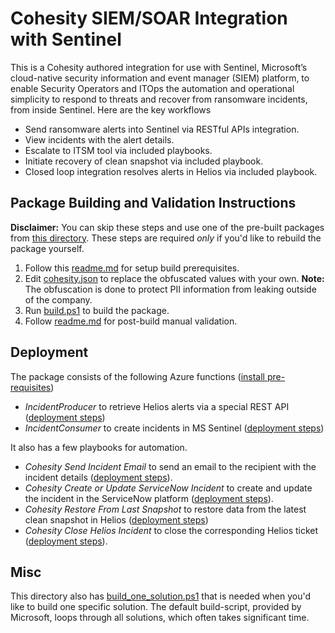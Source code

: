 # Cohesity SIEM/SOAR Integration with Sentinel
This is a Cohesity authored integration for use with Sentinel, Microsoft’s cloud-native security information and event manager (SIEM) platform, to enable Security Operators and ITOps the automation and operational simplicity to respond to threats and recover from ransomware incidents, from inside Sentinel. Here are the key workflows 
* Send ransomware alerts into Sentinel via RESTful APIs integration.
* View incidents with the alert details.
* Escalate to ITSM tool via included playbooks.
* Initiate recovery of clean snapshot via included playbook.
* Closed loop integration resolves alerts in Helios via included playbook.

## Package Building and Validation Instructions
__Disclaimer:__ You can skip these steps and use one of the pre-built packages from [this directory](https://github.com/cohesity/Azure-Sentinel/tree/CohesitySecurity.internal/Solutions/CohesitySecurity/Package). These steps are required _only_ if you'd like to rebuild the package yourself.
1. Follow this [readme.md](https://github.com/cohesity/Azure-Sentinel/blob/CohesitySecurity.internal/Solutions/README.md) for setup build prerequisites.
2. Edit [cohesity.json](https://github.com/cohesity/Azure-Sentinel/blob/CohesitySecurity.internal/Solutions/CohesitySecurity/cohesity.json) to replace the obfuscated values with your own. __Note:__ The obfuscation is done to protect PII information from leaking outside of the company.
3. Run [build.ps1](https://github.com/cohesity/Azure-Sentinel/blob/CohesitySecurity.internal/Solutions/CohesitySecurity/build.ps1) to build the package.
4. Follow [readme.md](https://github.com/cohesity/Azure-Sentinel/blob/CohesitySecurity.internal/Solutions/README.md) for post-build manual validation.

## Deployment
The package consists of the following Azure functions ([install pre-requisites](https://github.com/cohesity/Azure-Sentinel/tree/CohesitySecurity.internal/Solutions/CohesitySecurity/Data%20Connectors/Helios2Sentinel#readme))
* _IncidentProducer_ to retrieve Helios alerts via a special REST API ([deployment steps](https://github.com/cohesity/Azure-Sentinel/blob/CohesitySecurity.internal/Solutions/CohesitySecurity/Data%20Connectors/Helios2Sentinel/IncidentProducer/readme.md))
* _IncidentConsumer_ to create incidents in MS Sentinel ([deployment steps](https://github.com/cohesity/Azure-Sentinel/blob/CohesitySecurity.internal/Solutions/CohesitySecurity/Data%20Connectors/Helios2Sentinel/IncidentConsumer/readme.md))

It also has a few playbooks for automation.
* *Cohesity Send Incident Email* to send an email to the recipient with the incident details ([deployment steps](https://github.com/cohesity/Azure-Sentinel/tree/CohesitySecurity.internal/Solutions/CohesitySecurity/Playbooks/Cohesity_Send_Incident_Email#readme.md)).
* *Cohesity Create or Update ServiceNow Incident* to create and update the incident in the ServiceNow platform ([deployment steps](https://github.com/cohesity/Azure-Sentinel/tree/CohesitySecurity.internal/Solutions/CohesitySecurity/Playbooks/Cohesity_CreateOrUpdate_ServiceNow_Incident#readme.md)).
* *Cohesity Restore From Last Snapshot* to restore data from the latest clean snapshot in Helios ([deployment steps](https://github.com/cohesity/Azure-Sentinel/tree/CohesitySecurity.internal/Solutions/CohesitySecurity/Playbooks/Cohesity_Restore_From_Last_Snapshot#readme.md))
* *Cohesity Close Helios Incident* to close the corresponding Helios ticket ([deployment steps](https://github.com/cohesity/Azure-Sentinel/tree/CohesitySecurity.internal/Solutions/CohesitySecurity/Playbooks/Cohesity_Close_Helios_Incident)).


## Misc
This directory also has [build_one_solution.ps1](https://github.com/cohesity/Azure-Sentinel/blob/CohesitySecurity.internal/Solutions/CohesitySecurity/build_one_solution.ps1) that is needed when you'd like to build one specific solution.
The default build-script, provided by Microsoft, loops through all solutions, which often takes significant time.
